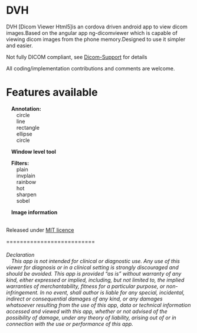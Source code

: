 DVH
===
DVH [Dicom Viewer Html5]is an cordova driven android app to view dicom images.Based on the angular app ng-dicomviewer
which is capable of viewing dicom images from the phone memory.Designed to use it simpler and easier.

Not fully DICOM compliant, see <a href="https://github.com/ivmartel/dwv/wiki/Dicom-Support">Dicom-Support</a> for details

All coding/implementation contributions and comments are welcome.

Features available
==================
&emsp;<b>Annotation:</b><br>
&emsp;&emsp;circle<br>
&emsp;&emsp;line<br>
&emsp;&emsp;rectangle<br>
&emsp;&emsp;ellipse<br>
&emsp;&emsp;circle<br>

&emsp;<b>Window level tool</b><br>

&emsp;<b>Filters:</b><br>
&emsp;&emsp;plain<br>
&emsp;&emsp;invplain<br>
&emsp;&emsp;rainbow<br>
&emsp;&emsp;hot<br>
&emsp;&emsp;sharpen<br>
&emsp;&emsp;sobel<br>

&emsp;<b>Image information </b><br>
<br>

Released under <a href="http://github.com/hrhrprasath/DVH/blob/master/LICENSE">MIT licence</a>

==========================
<h6 >Declaration<br>
&emsp;This app is not intended for clinical or diagnostic use. Any use of this viewer for diagnosis or in a clinical setting is strongly discouraged and should be avoided. This app is provided “as is” without warranty of any kind, either expressed or implied, including, but not limited to, the implied warranties of merchantability, fitness for a particular purpose, or non-infringement. In no event, shall author is liable for any special, incidental, indirect or consequential damages of any kind, or any damages whatsoever resulting from the use of this app, data or technical information accessed and viewed with this app, whether or not advised of the possibility of damage, under any theory of liability, arising out of or in connection with the use or performance of this app.
</h6>
